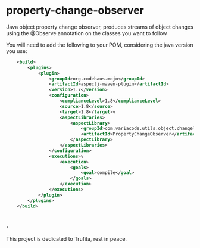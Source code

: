 # property-change-observer
Java object property change observer, produces streams of object changes using the @Observe annotation on the classes you want to follow

You will need to add the following to your POM, considering the java version you use:

```xml
	<build>
        <plugins>
            <plugin>
                <groupId>org.codehaus.mojo</groupId>
                <artifactId>aspectj-maven-plugin</artifactId>
                <version>1.7</version>
                <configuration>
                    <complianceLevel>1.8</complianceLevel>
                    <source>1.8</source>
                    <target>1.8</target>v
                    <aspectLibraries>
                        <aspectLibrary>
                        	<groupId>com.variacode.utils.object.changelistener</groupId>
    						<artifactId>PropertyChangeObserver</artifactId>
                        </aspectLibrary>
                    </aspectLibraries>
                </configuration>
                <executions>v
                    <execution>
                        <goals>
                            <goal>compile</goal>
                        </goals>
                    </execution>
                </executions>
            </plugin>
        </plugins>
    </build>
```

## .

This project is dedicated to Trufita, rest in peace.